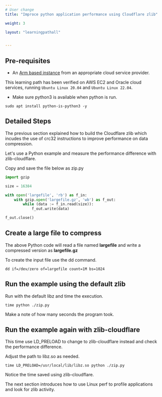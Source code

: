 ```yaml
---
# User change
title: "Improce python application performance using Cloudflare zlib"

weight: 3

layout: "learningpathall"


---
```



## Pre-requisites

* An [Arm based instance](/learning-paths/cloud/providers) from an appropriate cloud service provider.

This learning path has been verified on AWS EC2 and Oracle cloud services, running `Ubuntu Linux 20.04` and `Ubuntu Linux 22.04`.

* Make sure python3 is available when python is run. 

```console
sudo apt install python-is-python3 -y
```

## Detailed Steps

The previous section explained how to build the Cloudflare zlib which incudes the use of crc32 instructions to improve performance on data compression. 

Let's use a Python example and measure the performance difference with zlib-cloudflare.

Copy and save the file below as zip.py

```python
import gzip

size = 16384

with open('largefile', 'rb') as f_in:
    with gzip.open('largefile.gz', 'wb') as f_out:
        while (data := f_in.read(size)):
            f_out.write(data)

f_out.close()
```

## Create a large file to compress

The above Python code will read a file named **largefile** and write a compressed version as **largefile.gz**

To create the input file use the dd command.

```console
dd if=/dev/zero of=largefile count=1M bs=1024
```

## Run the example using the default zlib

Run with the default libz and time the execution.

```console
time python ./zip.py
```

Make a note of how many seconds the program took. 

## Run the example again with zlib-cloudflare

This time use LD_PRELOAD to change to zlib-cloudflare instead and check the performance difference. 

Adjust the path to libz.so as needed. 

```console
time LD_PRELOAD=/usr/local/lib/libz.so python ./zip.py
```

Notice the time saved using zlib-cloudflare.

The next section introduces how to use Linux perf to profile applications and look for zlib activity.


